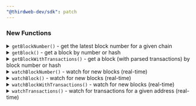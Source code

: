 ```yaml
---
"@thirdweb-dev/sdk": patch
---
```


### New Functions

<details>
<summary>
<code>getBlockNumber()</code> - get the latest block number for a given chain
</summary>

**Example**

Get the latest block number for Ethereum.

```js
import { getBlockNumber } from "@thirdweb-dev/sdk";

const blockNumber = await getBlockNumber({
  network: "ethereum",
});

console.log("Block number", blockNumber);
```

</details>

<details>
<summary>
<code>getBlock()</code> - get a block by number or hash
</summary>

**Example**

Get the latest block for Ethereum.

```js
import { getBlock } from "@thirdweb-dev/sdk";

const block = await getBlock({
  network: "ethereum",
  block: "latest",
});

console.log("Block", block);
```

</details>

<details>
<summary>
<code>getBlockWithTransactions()</code> - get a block (with parsed transactions) by block number or hash
</summary>

**Example**

Get the latest block for Ethereum.

```js
import { getBlockWithTransactions } from "@thirdweb-dev/sdk";

const blockWithTransactions = await getBlockWithTransactions({
  network: "ethereum",
  block: "latest",
});

console.log("Block", blockWithTransactions);
console.log("Transactions", blockWithTransactions.transactions);
```

</details>

<details>
<summary>
<code>watchBlockNumber()</code> - watch for new blocks (real-time)
</summary>

**Example**

Watch for new blocks on Ethereum.

```js
import { watchBlockNumber } from "@thirdweb-dev/sdk";

const unsubscribe = watchBlockNumber({
  network: "ethereum",
  onBlockNumber: (blockNumber) => {
    console.log("New block number", blockNumber);
  },
});

// Later unsubscribe from watching for new blocks
unsubscribe();
```

</details>

<details>
<summary>
<code>watchBlock()</code> - watch for new blocks (real-time)
</summary>

**Example**

Watch for new blocks on Ethereum.

```js
import { watchBlock } from "@thirdweb-dev/sdk";

const unsubscribe = watchBlock({
  network: "ethereum",
  onBlock: (block) => {
    console.log("New block", block);
  },
});

// Later unsubscribe from watching for new blocks
unsubscribe();
```

</details>

<details>
<summary>
<code>watchBlockWithTransactions()</code> - watch for new blocks (real-time)
</summary>

**Example**

Watch for new blocks on Ethereum.

```js
import { watchBlockWithTransactions } from "@thirdweb-dev/sdk";

const unsubscribe = watchBlockWithTransactions({
  network: "ethereum",
  onBlock: (blockWithTransactions) => {
    console.log("New block", blockWithTransactions);
    console.log("Transactions", blockWithTransactions.transactions);
  },
});

// Later unsubscribe from watching for new blocks
unsubscribe();
```

</details>

<details>
<summary>
<code>watchTransactions()</code> - watch for transactions for a given address (real-time)
</summary>

**Example**

Watch for transactions on USD Coin (USDC) contract address.

```js
import { watchTransactions } from "@thirdweb-dev/sdk";

const unsubscribe = watchTransactions({
  network: "ethereum",
  contractAddress: "0xa0b86991c6218b36c1d19d4a2e9eb0ce3606eb48",
  onTransactions: (transactions) => {
    console.log("New transactions", transactions);
  },
});

// Later unsubscribe from watching for new transactions
unsubscribe();
```

</details>
